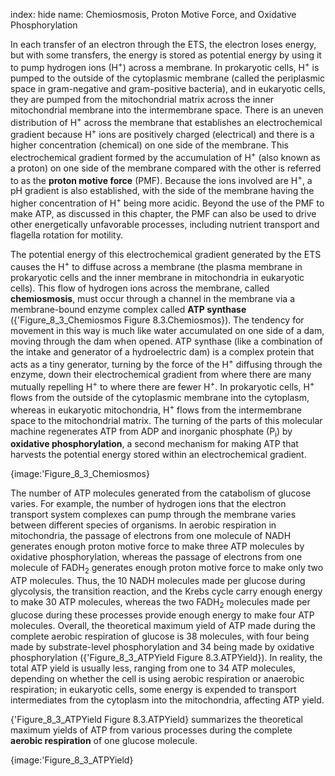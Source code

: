 index: hide
name: Chemiosmosis, Proton Motive Force, and Oxidative Phosphorylation

In each transfer of an electron through the ETS, the electron loses energy, but with some transfers, the energy is stored as potential energy by using it to pump hydrogen ions (H<sup>+</sup>) across a membrane. In prokaryotic cells, H<sup>+</sup> is pumped to the outside of the cytoplasmic membrane (called the periplasmic space in gram-negative and gram-positive bacteria), and in eukaryotic cells, they are pumped from the mitochondrial matrix across the inner mitochondrial membrane into the intermembrane space. There is an uneven distribution of H<sup>+</sup> across the membrane that establishes an electrochemical gradient because H<sup>+</sup> ions are positively charged (electrical) and there is a higher concentration (chemical) on one side of the membrane. This electrochemical gradient formed by the accumulation of H<sup>+</sup> (also known as a proton) on one side of the membrane compared with the other is referred to as the  **proton motive force** (PMF). Because the ions involved are H<sup>+</sup>, a pH gradient is also established, with the side of the membrane having the higher concentration of H<sup>+</sup> being more acidic. Beyond the use of the PMF to make ATP, as discussed in this chapter, the PMF can also be used to drive other energetically unfavorable processes, including nutrient transport and flagella rotation for motility.

The potential energy of this electrochemical gradient generated by the ETS causes the H<sup>+</sup> to diffuse across a membrane (the plasma membrane in prokaryotic cells and the inner membrane in mitochondria in eukaryotic cells). This flow of hydrogen ions across the membrane, called  **chemiosmosis**, must occur through a channel in the membrane via a membrane-bound enzyme complex called  **ATP synthase** ({'Figure_8_3_Chemiosmos Figure 8.3.Chemiosmos}). The tendency for movement in this way is much like water accumulated on one side of a dam, moving through the dam when opened. ATP synthase (like a combination of the intake and generator of a hydroelectric dam) is a complex protein that acts as a tiny generator, turning by the force of the H<sup>+</sup> diffusing through the enzyme, down their electrochemical gradient from where there are many mutually repelling H<sup>+</sup> to where there are fewer H<sup>+</sup>. In prokaryotic cells, H<sup>+</sup> flows from the outside of the cytoplasmic membrane into the cytoplasm, whereas in eukaryotic mitochondria, H<sup>+</sup> flows from the intermembrane space to the mitochondrial matrix. The turning of the parts of this molecular machine regenerates ATP from ADP and inorganic phosphate (P<sub>i</sub>) by  **oxidative phosphorylation**, a second mechanism for making ATP that harvests the potential energy stored within an electrochemical gradient.


{image:'Figure_8_3_Chemiosmos}
        

The number of ATP molecules generated from the catabolism of glucose varies. For example, the number of hydrogen ions that the electron transport system complexes can pump through the membrane varies between different species of organisms. In aerobic respiration in mitochondria, the passage of electrons from one molecule of NADH generates enough proton motive force to make three ATP molecules by oxidative phosphorylation, whereas the passage of electrons from one molecule of FADH<sub>2</sub> generates enough proton motive force to make only two ATP molecules. Thus, the 10 NADH molecules made per glucose during glycolysis, the transition reaction, and the Krebs cycle carry enough energy to make 30 ATP molecules, whereas the two FADH<sub>2</sub> molecules made per glucose during these processes provide enough energy to make four ATP molecules. Overall, the theoretical maximum yield of ATP made during the complete aerobic respiration of glucose is 38 molecules, with four being made by substrate-level phosphorylation and 34 being made by oxidative phosphorylation ({'Figure_8_3_ATPYield Figure 8.3.ATPYield}). In reality, the total ATP yield is usually less, ranging from one to 34 ATP molecules, depending on whether the cell is using aerobic respiration or anaerobic respiration; in eukaryotic cells, some energy is expended to transport intermediates from the cytoplasm into the mitochondria, affecting ATP yield.

{'Figure_8_3_ATPYield Figure 8.3.ATPYield} summarizes the theoretical maximum yields of ATP from various processes during the complete  **aerobic respiration** of one glucose molecule.


{image:'Figure_8_3_ATPYield}
        
